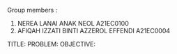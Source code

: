 Group members :
1. NEREA LANAI ANAK NEOL A21EC0100
2. AFIQAH IZZATI BINTI AZZEROL EFFENDI A21EC0004

TITLE:
PROBLEM:
OBJECTIVE:
